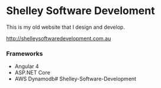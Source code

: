 # Shelley Software Develoment #

This is my old website that I design and develop.

http://shelleysoftwaredevelopment.com.au

### Frameworks

* Angular 4
* ASP.NET Core
* AWS Dynamodb# Shelley-Software-Development
